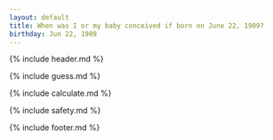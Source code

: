 ```yaml
---
layout: default
title: When was I or my baby conceived if born on June 22, 1909?
birthday: Jun 22, 1909
---
```


{% include header.md %}

{% include guess.md %}

{% include calculate.md %}

{% include safety.md %}

{% include footer.md %}



